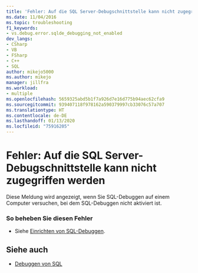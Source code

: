 ```yaml
---
title: 'Fehler: Auf die SQL Server-Debugschnittstelle kann nicht zugegriffen werden | Microsoft-Dokumentation'
ms.date: 11/04/2016
ms.topic: troubleshooting
f1_keywords:
- vs.debug.error.sqlde_debugging_not_enabled
dev_langs:
- CSharp
- VB
- FSharp
- C++
- SQL
author: mikejo5000
ms.author: mikejo
manager: jillfra
ms.workload:
- multiple
ms.openlocfilehash: 5659325abd5b1f7a926d7e16d775b94aec62cfa9
ms.sourcegitcommit: 939407118f978162a590379997cb33076c57a707
ms.translationtype: HT
ms.contentlocale: de-DE
ms.lasthandoff: 01/13/2020
ms.locfileid: "75916205"
---
```

# <a name="error-unable-to-access-the-sql-server-debugging-interface"></a>Fehler: Auf die SQL Server-Debugschnittstelle kann nicht zugegriffen werden
Diese Meldung wird angezeigt, wenn Sie SQL-Debuggen auf einem Computer versuchen, bei dem SQL-Debuggen nicht aktiviert ist.

### <a name="to-correct-this-error"></a>So beheben Sie diesen Fehler

- Siehe [Einrichten von SQL-Debuggen](/previous-versions/visualstudio/visual-studio-2010/s4sszxst(v=vs.100)).

## <a name="see-also"></a>Siehe auch
- [Debuggen von SQL](/previous-versions/visualstudio/visual-studio-2010/zefbf0t6(v=vs.100))